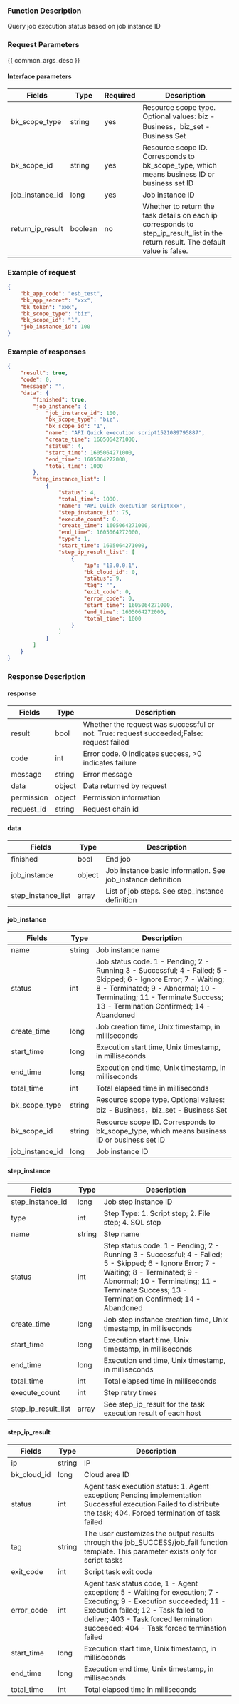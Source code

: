 ### Function Description

Query job execution status based on job instance ID

### Request Parameters

{{ common_args_desc }}

#### Interface parameters

| Fields       |  Type  | Required | Description |
|------------------|------------|--------|------------|
| bk_scope_type | string | yes  | Resource scope type. Optional values: biz - Business，biz_set - Business Set |
| bk_scope_id | string | yes | Resource scope ID. Corresponds to bk_scope_type, which means business ID or business set ID |
| job_instance_id  |  long       |  yes  |Job instance ID|
| return_ip_result | boolean | no |Whether to return the task details on each ip corresponds to step_ip_result_list in the return result. The default value is false. |

### Example of request

```json
{
    "bk_app_code": "esb_test",
    "bk_app_secret": "xxx",
    "bk_token": "xxx",
    "bk_scope_type": "biz",
    "bk_scope_id": "1",
    "job_instance_id": 100
}
```

### Example of responses

```json
{
    "result": true,
    "code": 0,
    "message": "",
    "data": {
        "finished": true,
        "job_instance": {
            "job_instance_id": 100,
            "bk_scope_type": "biz",
            "bk_scope_id": "1",
            "name": "API Quick execution script1521089795887",
            "create_time": 1605064271000,
            "status": 4,
            "start_time": 1605064271000,
            "end_time": 1605064272000,
            "total_time": 1000
        },
        "step_instance_list": [
            {
                "status": 4,
                "total_time": 1000,
                "name": "API Quick execution scriptxxx",
                "step_instance_id": 75,
                "execute_count": 0,
                "create_time": 1605064271000,
                "end_time": 1605064272000,
                "type": 1,
                "start_time": 1605064271000,
                "step_ip_result_list": [
                    {
                        "ip": "10.0.0.1",
                        "bk_cloud_id": 0,
                        "status": 9,
                        "tag": "",
                        "exit_code": 0,
                        "error_code": 0,
                        "start_time": 1605064271000,
                        "end_time": 1605064272000,
                        "total_time": 1000
                    }
                ]
            }
        ]
    }
}
```
### Response Description

#### response
| Fields | Type  | Description |
|-----------|-----------|-----------|
| result       |  bool   | Whether the request was successful or not. True: request succeeded;False: request failed|
| code         |  int    | Error code. 0 indicates success, >0 indicates failure|
| message      |  string |Error message|
| data         |  object |Data returned by request|
| permission   |  object |Permission information|
| request_id   |  string |Request chain id|

#### data

| Fields | Type  | Description |
|-----------|-----------|-----------|
| finished    |  bool       | End job|
| job_instance   |  object       | Job instance basic information. See job_instance definition|
| step_instance_list | array      | List of job steps. See step_instance definition|

#### job_instance

| Fields | Type  | Description |
|-----------|-----------|-----------|
| name         |  string       | Job instance name|
| status       |  int          | Job status code. 1 - Pending; 2 - Running 3 - Successful; 4 - Failed; 5 - Skipped; 6 - Ignore Error; 7 - Waiting; 8 - Terminated; 9 - Abnormal; 10 - Terminating; 11 - Terminate Success; 13 - Termination Confirmed; 14 - Abandoned|
| create_time  | long   | Job creation time, Unix timestamp, in milliseconds|
| start_time   |  long       | Execution start time, Unix timestamp, in milliseconds|
| end_time     |  long   | Execution end time, Unix timestamp, in milliseconds|
| total_time   |  int        | Total elapsed time in milliseconds|
| bk_scope_type | string |Resource scope type. Optional values: biz - Business，biz_set - Business Set |
| bk_scope_id   | string | Resource scope ID. Corresponds to bk_scope_type, which means business ID or business set ID |
| job_instance_id    |  long    | Job instance ID|

#### step_instance

| Fields | Type  | Description |
|-----------|-----------|-----------|
| step_instance_id | long       | Job step instance ID|
| type             |  int       | Step Type: 1. Script step; 2. File step; 4. SQL step|
| name             |  string    | Step name|
| status       |  int          | Step status code. 1 - Pending; 2 - Running 3 - Successful; 4 - Failed; 5 - Skipped; 6 - Ignore Error; 7 - Waiting; 8 - Terminated; 9 - Abnormal; 10 - Terminating; 11 - Terminate Success; 13 - Termination Confirmed; 14 - Abandoned|
| create_time      |  long    | Job step instance creation time, Unix timestamp, in milliseconds|
| start_time       |  long |Execution start time, Unix timestamp, in milliseconds|
| end_time         |  long |Execution end time, Unix timestamp, in milliseconds|
| total_time       |  int  |Total elapsed time in milliseconds|
| execute_count | int       | Step retry times|
| step_ip_result_list | array     | See step_ip_result for the task execution result of each host|


#### step_ip_result

| Fields | Type  | Description |
|-----------|-----------|-----------|
| ip          | string    | IP |
| bk_cloud_id | long       | Cloud area ID |
| status      |  int       | Agent task execution status: 1. Agent exception; Pending implementation Successful execution Failed to distribute the task; 404. Forced termination of task failed|
| tag | string |The user customizes the output results through the job_SUCCESS/job_fail function template. This parameter exists only for script tasks|
| exit_code | int |Script task exit code|
| error_code | int |Agent task status code, 1 - Agent exception; 5 - Waiting for execution; 7 - Executing; 9 - Execution succeeded; 11 - Execution failed; 12 - Task failed to deliver; 403 - Task forced termination succeeded; 404 - Task forced termination failed|
| start_time | long |Execution start time, Unix timestamp, in milliseconds|
| end_time | long |Execution end time, Unix timestamp, in milliseconds|
| total_time | int |Total elapsed time in milliseconds|
